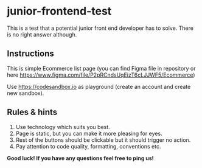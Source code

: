 # junior-frontend-test

This is a test that a potential junior front end developer has to solve. There is no right answer although. 

## Instructions

This is simple Ecommerce list page (you can find Figma file in repository or here https://www.figma.com/file/P2pRCndsUqEizT6cLJJWF5/Ecommerce)

Use https://codesandbox.io as playground (create an account and create new sandbox).

## Rules & hints
1. Use technology which suits you best.
2. Page is static, but you can make it more pleasing for eyes.
3. Rest of the buttons should be clickable but it should trigger no action.
4. Pay attention to code quality, formatting, conventions etc.

**Good luck! If you have any questions feel free to ping us!**
